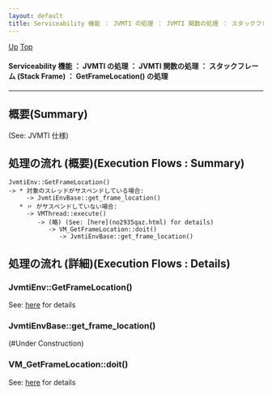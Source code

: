 ```yaml
---
layout: default
title: Serviceability 機能 ： JVMTI の処理 ： JVMTI 関数の処理 ： スタックフレーム (Stack Frame) ： GetFrameLocation() の処理  
---
```

[Up](noa-wMJL5x.html) [Top](../index.html)

#### Serviceability 機能 ： JVMTI の処理 ： JVMTI 関数の処理 ： スタックフレーム (Stack Frame) ： GetFrameLocation() の処理  

--- 
## 概要(Summary)
(See: JVMTI 仕様)

## 処理の流れ (概要)(Execution Flows : Summary)
```
JvmtiEnv::GetFrameLocation()
-> * 対象のスレッドがサスペンドしている場合:
     -> JvmtiEnvBase::get_frame_location()
   * 〃 がサスペンドしていない場合:
     -> VMThread::execute()
        -> (略) (See: [here](no2935qaz.html) for details)
           -> VM_GetFrameLocation::doit()
              -> JvmtiEnvBase::get_frame_location()
```

## 処理の流れ (詳細)(Execution Flows : Details)
### JvmtiEnv::GetFrameLocation()
See: [here](no2935efc.html) for details
### JvmtiEnvBase::get_frame_location()
(#Under Construction)

### VM_GetFrameLocation::doit()
See: [here](no2935rpi.html) for details






